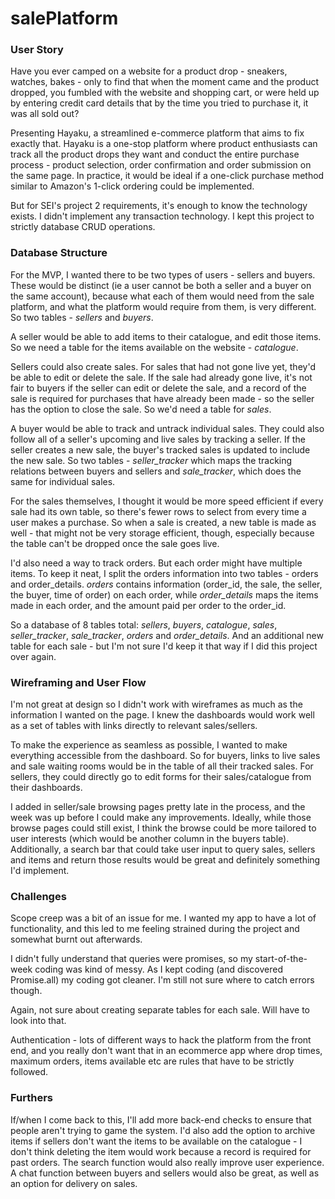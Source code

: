 # salePlatform

### User Story

Have you ever camped on a website for a product drop - sneakers, watches, bakes - only to find that when the moment came and the product dropped, you fumbled with the website and shopping cart, or were held up by entering credit card details that by the time you tried to purchase it, it was all sold out? 

Presenting Hayaku, a streamlined e-commerce platform that aims to fix exactly that. Hayaku is a one-stop platform where product enthusiasts can track all the product drops they want and conduct the entire purchase process - product selection, order confirmation and order submission on the same page. In practice, it would be ideal if a one-click purchase method similar to Amazon's 1-click ordering could be implemented. 

But for SEI's project 2 requirements, it's enough to know the technology exists. I didn't implement any transaction technology. I kept this project to strictly database CRUD operations.

### Database Structure

For the MVP, I wanted there to be two types of users - sellers and buyers. These would be distinct (ie a user cannot be both a seller and a buyer on the same account), because what each of them would need from the sale platform, and what the platform would require from them, is very different. So two tables - *sellers* and *buyers*.

A seller would be able to add items to their catalogue, and edit those items. So we need a table for the items available on the website - *catalogue*.

Sellers could also create sales. For sales that had not gone live yet, they'd be able to edit or delete the sale. If the sale had already gone live, it's not fair to buyers if the seller can edit or delete the sale, and a record of the sale is required for purchases that have already been made - so the seller has the option to close the sale. So we'd need a table for *sales*. 

A buyer would be able to track and untrack individual sales. They could also follow all of a seller's upcoming and live sales by tracking a seller. If the seller creates a new sale, the buyer's tracked sales is updated to include the new sale. So two tables - *seller_tracker* which maps the tracking relations between buyers and sellers and *sale_tracker*, which does the same for individual sales.

For the sales themselves, I thought it would be more speed efficient if every sale had its own table, so there's fewer rows to select from every time a user makes a purchase. So when a sale is created, a new table is made as well - that might not be very storage efficient, though, especially because the table can't be dropped once the sale goes live. 

I'd also need a way to track orders. But each order might have multiple items. To keep it neat, I split the orders information into two tables - orders and order_details. *orders* contains information (order_id, the sale, the seller, the buyer, time of order) on each order, while *order_details* maps the items made in each order, and the amount paid per order to the order_id.

So a database of 8 tables total: *sellers*, *buyers*, *catalogue*, *sales*, *seller_tracker*, *sale_tracker*, *orders* and *order_details*. And an additional new table for each sale - but I'm not sure I'd keep it that way if I did this project over again.

### Wireframing and User Flow

I'm not great at design so I didn't work with wireframes as much as the information I wanted on the page. I knew the dashboards would work well as a set of tables with links directly to relevant sales/sellers. 

To make the experience as seamless as possible, I wanted to make everything accessible from the dashboard. So for buyers, links to live sales and sale waiting rooms would be in the table of all their tracked sales. For sellers, they could directly go to edit forms for their sales/catalogue from their dashboards. 

I added in seller/sale browsing pages pretty late in the process, and the week was up before I could make any improvements. Ideally, while those browse pages could still exist, I think the browse could be more tailored to user interests (which would be another column in the buyers table). Additionally, a search bar that could take user input to query sales, sellers and items and return those results would be great and definitely something I'd implement.

### Challenges

Scope creep was a bit of an issue for me. I wanted my app to have a lot of functionality, and this led to me feeling strained during the project and somewhat burnt out afterwards. 

I didn't fully understand that queries were promises, so my start-of-the-week coding was kind of messy. As I kept coding (and discovered Promise.all) my coding got cleaner. I'm still not sure where to catch errors though.

Again, not sure about creating separate tables for each sale. Will have to look into that.

Authentication - lots of different ways to hack the platform from the front end, and you really don't want that in an ecommerce app where drop times, maximum orders, items available etc are rules that have to be strictly followed.

### Furthers

If/when I come back to this, I'll add more back-end checks to ensure that people aren't trying to game the system. I'd also add the option to archive items if sellers don't want the items to be available on the catalogue - I don't think deleting the item would work because a record is required for past orders. The search function would also really improve user experience. A chat function between buyers and sellers would also be great, as well as an option for delivery on sales.